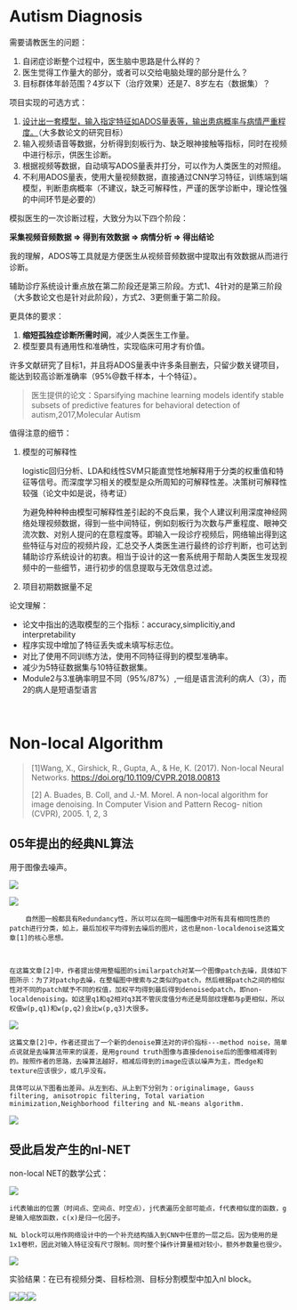 # Autism Diagnosis

需要请教医生的问题：

1. 自闭症诊断整个过程中，医生脑中思路是什么样的？
2. 医生觉得工作量大的部分，或者可以交给电脑处理的部分是什么？
3. 目标群体年龄范围？4岁以下（治疗效果）还是7、8岁左右（数据集）？



项目实现的可选方式：

1. <u>设计出一套模型，输入指定特征如ADOS量表等，输出患病概率与病情严重程度。</u>（大多数论文的研究目标）
2. 输入视频语音等数据，分析得到刻板行为、缺乏眼神接触等指标，同时在视频中进行标示，供医生诊断。
3. 根据视频等数据，自动填写ADOS量表并打分，可以作为人类医生的对照组。
4. 不利用ADOS量表，使用大量视频数据，直接通过CNN学习特征，训练端到端模型，判断患病概率（不建议，缺乏可解释性，严谨的医学诊断中，理论性强的中间环节是必要的）



模拟医生的一次诊断过程，大致分为以下四个阶段：

**采集视频音频数据 => 得到有效数据 => 病情分析 => 得出结论**

我的理解，ADOS等工具就是方便医生从视频音频数据中提取出有效数据从而进行诊断。

辅助诊疗系统设计重点放在第二阶段还是第三阶段。方式1、4针对的是第三阶段（大多数论文也是针对此阶段），方式2、3更侧重于第二阶段。



更具体的要求：

1. **缩短孤独症诊断所需时间**，减少人类医生工作量。
2. 模型要具有通用性和准确性，实现临床可用才有价值。







许多文献研究了目标1，并且将ADOS量表中许多条目删去，只留少数关键项目，能达到较高诊断准确率（95%@数千样本，十个特征）。


> 医生提供的论文：Sparsifying machine learning models identify stable subsets of predictive features for behavioral detection of autism,2017,Molecular Autism







值得注意的细节：

1. 模型的可解释性

   logistic回归分析、LDA和线性SVM只能直觉性地解释用于分类的权重值和特征等信号。而深度学习相关的模型是众所周知的可解释性差。决策树可解释性较强（论文中如是说，待考证）

   为避免种种种由模型可解释性差引起的不良后果，我个人建议利用深度神经网络处理视频数据，得到一些中间特征，例如刻板行为次数与严重程度、眼神交流次数、对别人提问的在意程度等。即输入一段诊疗视频后，网络输出得到这些特征与对应的视频片段，汇总交予人类医生进行最终的诊疗判断，也可达到辅助诊疗系统设计的初衷。相当于设计的这一套系统用于帮助人类医生发现视频中的一些细节，进行初步的信息提取与无效信息过滤。
   

2. 项目初期数据量不足

    	





论文理解：

- 论文中指出的选取模型的三个指标：accuracy,simplicitiy,and interpretability
- 程序实现中增加了特征丢失或未填写标志位。
- 对比了使用不同训练方法，使用不同特征得到的模型准确率。
- 减少为5特征数据集与10特征数据集。
- Module2与3准确率明显不同（95%/87%）,一组是语言流利的病人（3），而2的病人是短语型语言




&nbsp;



# Non-local Algorithm

> [1]Wang, X., Girshick, R., Gupta, A., & He, K. (2017). Non-local Neural Networks. https://doi.org/10.1109/CVPR.2018.00813
>
> [2] A. Buades, B. Coll, and J.-M. Morel. A non-local algorithm for image denoising. In Computer Vision and Pattern Recog- nition (CVPR), 2005. 1, 2, 3

	

## 05年提出的经典NL算法

用于图像去噪声。

![](./1.jpg)

![](./2.jpg)

        自然图一般都具有Redundancy性，所以可以在同一幅图像中对所有具有相同性质的patch进行分类，如上，最后加权平均得到去噪后的图片，这也是non-localdenoise这篇文章[1]的核心思想。



	在这篇文章[2]中，作者提出使用整幅图的similarpatch对某一个图像patch去噪，具体如下图所示：为了对patchp去噪，在整幅图中搜索与之类似的patch，然后根据patch之间的相似性对不同的patch赋予不同的权值，加权平均得到最后得到denoisedpatch，即non-localdenoising。如这里q1和q2相对q3其不管灰度值分布还是局部纹理都与p更相似，所以权值w(p,q1)和w(p,q2)会比w(p,q3)大很多。

![](./3.jpg)

 	这篇文章[2]中，作者还提出了一个新的denoise算法对的评价指标---method noise，简单点说就是去噪算法带来的误差，是用ground truth图像与直接denoise后的图像相减得到的。按照作者的思路，去噪算法越好，相减后得到的image应该以噪声为主，而edge和texture应该很少，或几乎没有。

	具体可以从下图看出差异。从左到右、从上到下分别为：originalimage, Gauss filtering, anisotropic filtering, Total variation minimization,Neighborhood filtering and NL-means algorithm.

![](./4.jpg)

## 受此启发产生的nl-NET



non-local NET的数学公式：

![](./6.jpg)

	i代表输出的位置（时间点、空间点、时空点），j代表遍历全部可能点，f代表相似度的函数，g是输入缩放函数，c(x)是归一化因子。

	NL block可以用作网络设计中的一个补充结构插入到CNN中任意的一层之后。因为使用的是1x1卷积，因此对输入特征没有尺寸限制。同时整个操作计算量相对较小，额外参数量也很少。

![](./5.jpg)

实验结果：在已有视频分类、目标检测、目标分割模型中加入nl block。

![](./7.jpg)![](./8.jpg)![](./9.jpg)
